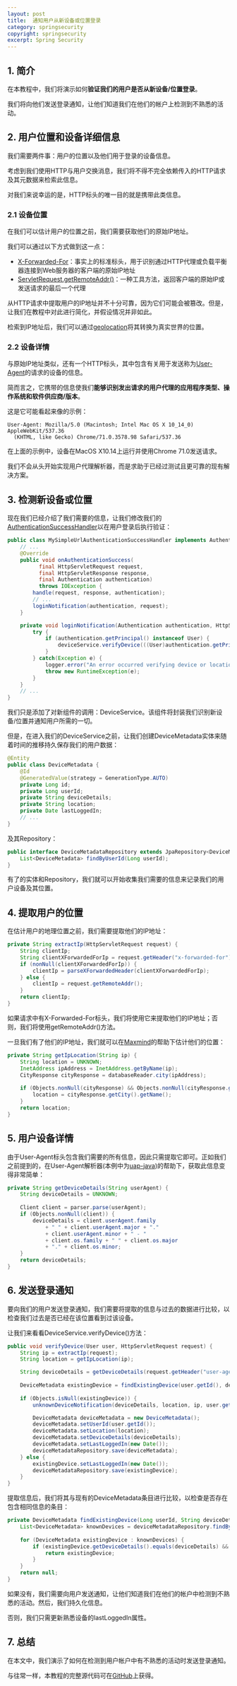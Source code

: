 ```yaml
---
layout: post
title:  通知用户从新设备或位置登录
category: springsecurity
copyright: springsecurity
excerpt: Spring Security
---
```


## 1. 简介

在本教程中，我们将演示如何**验证我们的用户是否从新设备/位置登录**。

我们将向他们发送登录通知，让他们知道我们在他们的帐户上检测到不熟悉的活动。

## 2. 用户位置和设备详细信息

我们需要两件事：用户的位置以及他们用于登录的设备信息。

考虑到我们使用HTTP与用户交换消息，我们将不得不完全依赖传入的HTTP请求及其元数据来检索此信息。

对我们来说幸运的是，HTTP标头的唯一目的就是携带此类信息。

### 2.1 设备位置

在我们可以估计用户的位置之前，我们需要获取他们的原始IP地址。

我们可以通过以下方式做到这一点：

-   [X-Forwarded-For](https://developer.mozilla.org/en-US/docs/Web/HTTP/Headers/X-Forwarded-For)：事实上的标准标头，用于识别通过HTTP代理或负载平衡器连接到Web服务器的客户端的原始IP地址
-   [ServletRequest.getRemoteAddr()](https://docs.oracle.com/javaee/6/api/javax/servlet/ServletRequest.html#getRemoteAddr())：一种工具方法，返回客户端的原始IP或发送请求的最后一个代理

从HTTP请求中提取用户的IP地址并不十分可靠，因为它们可能会被篡改。但是，让我们在教程中对此进行简化，并假设情况并非如此。

检索到IP地址后，我们可以通过[geolocation](https://en.wikipedia.org/wiki/Geolocation)将其转换为真实世界的位置。

### 2.2 设备详情

与原始IP地址类似，还有一个HTTP标头，其中包含有关用于发送称为[User-Agent](https://developer.mozilla.org/en-US/docs/Web/HTTP/Headers/User-Agent)的请求的设备的信息。

简而言之，它携带的信息使我们**能够识别发出请求的用户代理的应用程序类型、操作系统和软件供应商/版本**。

这是它可能看起来像的示例：

```text
User-Agent: Mozilla/5.0 (Macintosh; Intel Mac OS X 10_14_0) AppleWebKit/537.36 
  (KHTML, like Gecko) Chrome/71.0.3578.98 Safari/537.36
```

在上面的示例中，设备在MacOS X10.14上运行并使用Chrome 71.0发送请求。

我们不会从头开始实现用户代理解析器，而是求助于已经过测试且更可靠的现有解决方案。

## 3. 检测新设备或位置

现在我们已经介绍了我们需要的信息，让我们修改我们的[AuthenticationSuccessHandler](https://www.baeldung.com/spring_redirect_after_login)以在用户登录后执行验证：

```java
public class MySimpleUrlAuthenticationSuccessHandler implements AuthenticationSuccessHandler {
    // ...
    @Override
    public void onAuthenticationSuccess(
          final HttpServletRequest request,
          final HttpServletResponse response,
          final Authentication authentication)
          throws IOException {
        handle(request, response, authentication);
        // ...
        loginNotification(authentication, request);
    }

    private void loginNotification(Authentication authentication, HttpServletRequest request) {
        try {
            if (authentication.getPrincipal() instanceof User) {
                deviceService.verifyDevice(((User)authentication.getPrincipal()), request);
            }
        } catch(Exception e) {
            logger.error("An error occurred verifying device or location");
            throw new RuntimeException(e);
        }
    }
    // ...
}
```

我们只是添加了对新组件的调用：DeviceService。该组件将封装我们识别新设备/位置并通知用户所需的一切。

但是，在进入我们的DeviceService之前，让我们创建DeviceMetadata实体来随着时间的推移持久保存我们的用户数据：

```java
@Entity
public class DeviceMetadata {
    @Id
    @GeneratedValue(strategy = GenerationType.AUTO)
    private Long id;
    private Long userId;
    private String deviceDetails;
    private String location;
    private Date lastLoggedIn;
    // ...
}
```

及其Repository：

```java
public interface DeviceMetadataRepository extends JpaRepository<DeviceMetadata, Long> {
    List<DeviceMetadata> findByUserId(Long userId);
}
```

有了的实体和Repository，我们就可以开始收集我们需要的信息来记录我们的用户设备及其位置。

## 4. 提取用户的位置

在估计用户的地理位置之前，我们需要提取他们的IP地址：

```java
private String extractIp(HttpServletRequest request) {
    String clientIp;
    String clientXForwardedForIp = request.getHeader("x-forwarded-for");
    if (nonNull(clientXForwardedForIp)) {
        clientIp = parseXForwardedHeader(clientXForwardedForIp);
    } else {
        clientIp = request.getRemoteAddr();
    }
    return clientIp;
}
```

如果请求中有X-Forwarded-For标头，我们将使用它来提取他们的IP地址；否则，我们将使用getRemoteAddr()方法。

一旦我们有了他们的IP地址，我们就可以在[Maxmind](https://www.baeldung.com/geolocation-by-ip-with-maxmind)的帮助下估计他们的位置：

```java
private String getIpLocation(String ip) {
    String location = UNKNOWN;
    InetAddress ipAddress = InetAddress.getByName(ip);
    CityResponse cityResponse = databaseReader.city(ipAddress);
        
    if (Objects.nonNull(cityResponse) && Objects.nonNull(cityResponse.getCity()) && !Strings.isNullOrEmpty(cityResponse.getCity().getName())) {
        location = cityResponse.getCity().getName();
    }    
    return location;
}
```

## 5. 用户设备详情

由于User-Agent标头包含我们需要的所有信息，因此只需提取它即可。正如我们之前提到的，在User-Agent解析器(本例中为[uap-java](https://central.sonatype.com/artifact/com.github.ua-parser/uap-java/1.5.4))的帮助下，获取此信息变得非常简单：

```java
private String getDeviceDetails(String userAgent) {
    String deviceDetails = UNKNOWN;
    
    Client client = parser.parse(userAgent);
    if (Objects.nonNull(client)) {
        deviceDetails = client.userAgent.family
            + " " + client.userAgent.major + "." 
            + client.userAgent.minor + " - "
            + client.os.family + " " + client.os.major
            + "." + client.os.minor; 
    }
    return deviceDetails;
}
```

## 6. 发送登录通知

要向我们的用户发送登录通知，我们需要将提取的信息与过去的数据进行比较，以检查我们过去是否已经在该位置看到过该设备。

让我们来看看DeviceService.verifyDevice()方法：

```java
public void verifyDevice(User user, HttpServletRequest request) {
    String ip = extractIp(request);
    String location = getIpLocation(ip);

    String deviceDetails = getDeviceDetails(request.getHeader("user-agent"));
        
    DeviceMetadata existingDevice = findExistingDevice(user.getId(), deviceDetails, location);
        
    if (Objects.isNull(existingDevice)) {
        unknownDeviceNotification(deviceDetails, location, ip, user.getEmail(), request.getLocale());

        DeviceMetadata deviceMetadata = new DeviceMetadata();
        deviceMetadata.setUserId(user.getId());
        deviceMetadata.setLocation(location);
        deviceMetadata.setDeviceDetails(deviceDetails);
        deviceMetadata.setLastLoggedIn(new Date());
        deviceMetadataRepository.save(deviceMetadata);
    } else {
        existingDevice.setLastLoggedIn(new Date());
        deviceMetadataRepository.save(existingDevice);
    }
}
```

提取信息后，我们将其与现有的DeviceMetadata条目进行比较，以检查是否存在包含相同信息的条目：

```java
private DeviceMetadata findExistingDevice(Long userId, String deviceDetails, String location) {
    List<DeviceMetadata> knownDevices = deviceMetadataRepository.findByUserId(userId);
    
    for (DeviceMetadata existingDevice : knownDevices) {
        if (existingDevice.getDeviceDetails().equals(deviceDetails) && existingDevice.getLocation().equals(location)) {
            return existingDevice;
        }
    }
    return null;
}
```

如果没有，我们需要向用户发送通知，让他们知道我们在他们的帐户中检测到不熟悉的活动。然后，我们持久化信息。

否则，我们只需更新熟悉设备的lastLoggedIn属性。

## 7. 总结

在本文中，我们演示了如何在检测到用户帐户中有不熟悉的活动时发送登录通知。

与往常一样，本教程的完整源代码可在[GitHub](https://github.com/tuyucheng7/taketoday-tutorial4j/tree/master/spring-security-modules)上获得。
